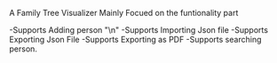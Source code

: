 A Family Tree Visualizer 
Mainly Focued on the funtionality part

-Supports Adding person "\n"
-Supports Importing Json file
-Supports Exporting Json File
-Supports Exporting as PDF
-Supports searching person.
